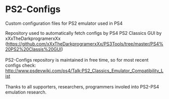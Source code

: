 # PS2-Configs
Custom configuration files for PS2 emulator used in PS4

Repository used to automatically fetch configs by PS4 PS2 Classics GUI by xXxTheDarkprogramerxXx (https://github.com/xXxTheDarkprogramerxXx/PS3Tools/tree/master/PS4%20PS2%20Classis%20GUI)
<br/>
<br/>PS2-Configs repository is maintained in free time, so for most recent configs check: http://www.psdevwiki.com/ps4/Talk:PS2_Classics_Emulator_Compatibility_List
<br/>
<br/>Thanks to all supporters, researchers, programmers involed into PS2-PS4 emulation research. 
